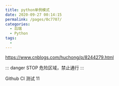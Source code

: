 ```yaml
---
title: python单例模式
date: 2020-09-27 00:14:15
permalink: /pages/0c7707/
categories:
  - 后端
  - Python
tags:
  - 
---
```


https://www.cnblogs.com/huchong/p/8244279.html


::: danger STOP
危险区域，禁止通行
:::


Github CI 测试 11